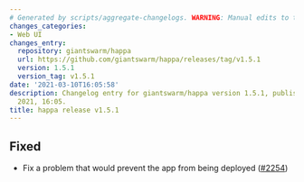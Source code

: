 ```yaml
---
# Generated by scripts/aggregate-changelogs. WARNING: Manual edits to this files will be overwritten.
changes_categories:
- Web UI
changes_entry:
  repository: giantswarm/happa
  url: https://github.com/giantswarm/happa/releases/tag/v1.5.1
  version: 1.5.1
  version_tag: v1.5.1
date: '2021-03-10T16:05:58'
description: Changelog entry for giantswarm/happa version 1.5.1, published on 10 March
  2021, 16:05.
title: happa release v1.5.1
---
```


## Fixed

- Fix a problem that would prevent the app from being deployed ([#2254](https://github.com/giantswarm/happa/pull/2254))

